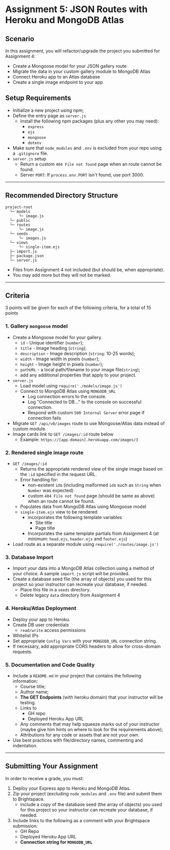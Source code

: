 # Assignment 5: JSON Routes with Heroku and MongoDB Atlas
## Scenario
In this assignment, you will refactor/upgrade the project you submitted for Assignment 4:
- Create a Mongoose model for your JSON gallery route
- Migrate the data in your custom gallery module to MongoDB Atlas
- Connect Heroku app to an Atlas database
- Create a single image endpoint to your app

## Setup Requirements
- Initialize a new project using npm;
- Define the entry page as `server.js`
  - Install the following npm packages (plus any other you may need):
    - `express`
    - `ejs`
    - `mongoose`
    - `dotenv`
- Make sure that `node_modules` and `.env` is excluded from your repo using a `.gitignore` file.
- `server.js` setup
  - Return a custom `404 File not found` page when an route cannot be found.
  - Server `PORT`: If `process.env.PORT` isn't found, use port 3000.

---

## Recommended Directory Structure

```
project-root
  └─ models
      └─ image.js
  └─ public
  └─ routes
      └─ image.js
  └─ seeds
      └─ images.js
  └─ views
      └─ single-item.ejs
  ├─ import.js
  ├─ package.json
  └─ server.js
```
    
- Files from Assignment 4 not included (but should be, when appropriate).
- You may add more but they will not be marked.

---

## Criteria
3 points will be given for each of the following criteria, for a total of 15 points

### 1. Gallery `mongoose` model
- Create a Mongoose model for your gallery.
  - `id` - Unique identifier (`number`);
  - `title` - Image heading (`string`);
  - `description` - Image description (`string`: 10-25 words);
  - `width` - Image width in pixels (`number`);
  - `height` - Image height in pixels (`number`);
  - `pathURL` - a local path/filename to your image file(`string`);
  - add any additional properties that apply to your project.
- `server.js` 
  - Load model using `require('./models/image.js')`
  - Connect to MongoDB Atlas using `MONGODB_URL`
      - Log connection errors to the console. 
      - Log "Connected to DB..." to the console on successful connection.
      - Respond with custom `500 Internal Server` error page if connection fails
- Migrate `GET /api/v0/images` route to use Mongoose/Atlas data instead of custom module.
- Image cards link to `GET /images/:id` route below
  - Example: `https://[app-domain].herokuapp.com/images/3`

### 2. Rendered single image route
- `GET /images/:id`
  - Returns the appropriate rendered view of the single image based on the `:id` specified in the request URL.
  - Error handling for:
    - non-existent `id`s (including malformed `id`s such as `String` when `Number` was expected)
    - custom `404 File not found` page (should be same as above) when an route cannot be found.
  - Populates data from MongoDB Atlas using Mongoose model
  - `single-item.ejs` view to be rendered
    - incorporates the following template variables
      - Site title
      - Page title
    - Incorporates the same template partials from Assignment 4 (at minimum: `head.ejs`, `header.ejs` and `footer.ejs`)
- Load route as a separate module using `require('./routes/image.js')`

### 3. Database Import
- Import your data into a MongoDB Atlas collection using a method of your choice. A sample `import.js` script will be provided.
- Create a database seed file (the array of objects) you used for this project so your instructor can recreate your database, if needed.
  - Place this file in a `seeds` directory.
  - Delete legacy `data` directory from Assignment 4

### 4. Heroku/Atlas Deployment
- Deploy your app to Heroku.
- Create DB user credentials
  - `read/write` access permissions
- Whitelist IPs 
- Set appropriate `Config Vars` with your `MONGODB_URL` connection string.
- If necessary, add appropriate CORS headers to allow for cross-domain requests.

### 5. Documentation and Code Quality
- Include a `README.md` in your project that contains the following information:
  - Course title;
  - Author name;
  - **The GET Endpoints** (with heroku domain) that your instructor will be testing.
  - Links to
      - GH repo
      - Deployed Heroku App URL
  - Any comments that may help squeeze marks out of your instructor (maybe give him hints on where to look for the requirements above);
  - Attributions for any code or assets that are not your own.
- Use best practices with file/directory names, commenting and indentation.

---

## Submitting Your Assignment
In order to receive a grade, you must:
1. Deploy your Express app to Heroku and MongoDB Atlas.
2. Zip your project (excluding `node_modules` and `.env` file) and submit them to Brightspace.
    - include a copy of the database seed (the array of objects) you used for this project so your instructor can recreate your database, if needed.
3. Include links to the following as a comment with your Brightspace submission:
    - GH Repo
    - Deployed Heroku App URL
    - **Connection string for `MONGODB_URL`**
